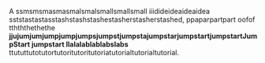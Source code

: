 A ssmsmsmasmasmalsmalsmallsmallsmall iiidideideaideaidea sststastastasstashstashstashestasherstasherstashed, ppaparpartpart oofof tthththethethe **jjujumjumjumpjumpjumpsjumpstjumpstajumpstarjumpstartjumpstartJumpStart jumpstart llalalablablabslabs** ttututtutotutortutoritutoritutoriatutorialtutorialtutorial.
